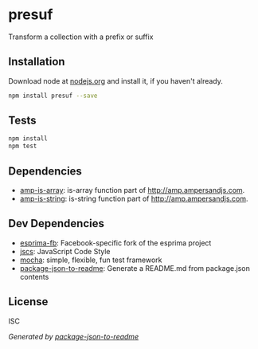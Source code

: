 # presuf 

Transform a collection with a prefix or suffix

## Installation

Download node at [nodejs.org](http://nodejs.org) and install it, if you haven't already.

```sh
npm install presuf --save
```


## Tests

```sh
npm install
npm test
```

## Dependencies

- [amp-is-array](https://github.com/ampersandjs/amp): is-array function part of http://amp.ampersandjs.com.
- [amp-is-string](https://github.com/ampersandjs/amp): is-string function part of http://amp.ampersandjs.com.

## Dev Dependencies

- [esprima-fb](https://github.com/facebook/esprima): Facebook-specific fork of the esprima project
- [jscs](https://github.com/git+https:/): JavaScript Code Style
- [mocha](https://github.com/mochajs/mocha): simple, flexible, fun test framework
- [package-json-to-readme](https://github.com/git+https:/): Generate a README.md from package.json contents


## License

ISC

_Generated by [package-json-to-readme](https://github.com/zeke/package-json-to-readme)_
